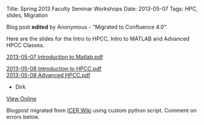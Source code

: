 Title: Spring 2013 Faculty Seminar Workshops
Date: 2013-05-07
Tags: HPC, slides, Migration

Blog post **edited** by Anonymous \- "Migrated to Confluence 4.0"

Here are the slides for the Intro to HPCC, Intro to MATLAB and Advanced HPCC
Classes.

[2013-05-07 Introduction to Matlab.pdf](./images/2013-05-07_Introduction_to_Matlab.pdf)

[2013-05-08 Introduction to HPCC.pdf](./images/2013-05-08_Introduction_to_HPCC.pdf)  
[2013-05-08 Advanced HPCC.pdf](./images/2013-05-08_Advanced_HPCC.pdf)

  * Dirk

[View
Online](https://wiki.hpcc.msu.edu/display/~colbrydi@msu.edu/2013/05/06/Spring+2013+Faculty+Seminar+Workshops)

Blogpost migrated from [ICER Wiki](https://wiki.hpcc.msu.edu/display/~colbrydi@msu.edu/2013/05/06/Spring+2013+Faculty+Seminar+Workshops) using custom python script. Comment on errors below.
